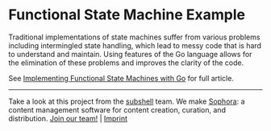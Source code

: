 Functional State Machine Example
================================

Traditional implementations of state machines suffer from various problems including intermingled state
handling, which lead to messy code that is hard to understand and maintain. Using features of the Go
language allows for the elimination of these problems and improves the clarity of the code.

See [Implementing Functional State Machines with Go] for full article.



[Implementing Functional State Machines with Go]: https://subshell.com/blog/go-functional-state-machines100.html


* * *

Take a look at this project from the [subshell](https://subshell.com) team. We make [Sophora](https://subshell.com/sophora/): a content management software for content creation, curation, and distribution. [Join our team!](https://subshell.com/jobs/) | [Imprint](https://subshell.com/about/imprint/)
